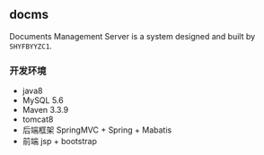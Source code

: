 ## docms
Documents Management Server is a system designed and built by `SHYFBYYZC1`. 

### 开发环境

* java8     
* MySQL 5.6
* Maven 3.3.9
* tomcat8
* 后端框架 SpringMVC + Spring + Mabatis
* 前端 jsp + bootstrap
